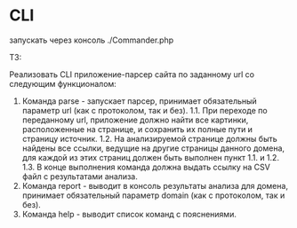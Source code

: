 # CLI

запускать через консоль ./Commander.php

ТЗ:

Реализовать CLI приложение-парсер сайта по заданному url со следующим функционалом:
1. Команда parse - запускает парсер, принимает обязательный параметр url (как с протоколом, так и без).
1.1. При переходе по переданному url, приложение должно найти все картинки, расположенные на странице, и сохранить их полные пути и страницу источник.
1.2. На анализируемой странице должны быть найдены все ссылки, ведущие на другие страницы данного домена, для каждой из этих страниц должен быть выполнен пункт 1.1. и 1.2.
1.3. В конце выполнения команда должна выдать ссылку на CSV файл с результатами анализа.
2. Команда report - выводит в консоль результаты анализа для домена, принимает обязательный параметр domain (как с протоколом, так и без).
3. Команда help - выводит список команд с пояснениями.